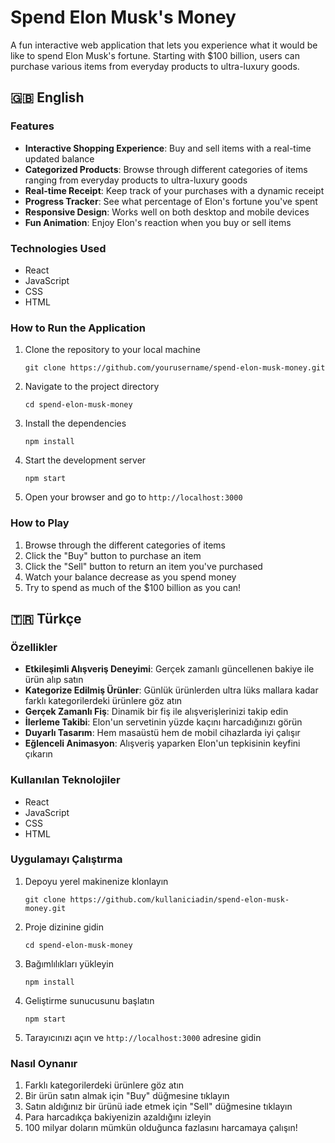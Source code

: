 # Spend Elon Musk's Money

A fun interactive web application that lets you experience what it would be like to spend Elon Musk's fortune. Starting with $100 billion, users can purchase various items from everyday products to ultra-luxury goods.

## 🇬🇧 English

### Features

- **Interactive Shopping Experience**: Buy and sell items with a real-time updated balance
- **Categorized Products**: Browse through different categories of items ranging from everyday products to ultra-luxury goods
- **Real-time Receipt**: Keep track of your purchases with a dynamic receipt
- **Progress Tracker**: See what percentage of Elon's fortune you've spent
- **Responsive Design**: Works well on both desktop and mobile devices
- **Fun Animation**: Enjoy Elon's reaction when you buy or sell items

### Technologies Used

- React
- JavaScript
- CSS
- HTML

### How to Run the Application

1. Clone the repository to your local machine
   ```
   git clone https://github.com/yourusername/spend-elon-musk-money.git
   ```

2. Navigate to the project directory
   ```
   cd spend-elon-musk-money
   ```

3. Install the dependencies
   ```
   npm install
   ```

4. Start the development server
   ```
   npm start
   ```

5. Open your browser and go to `http://localhost:3000`

### How to Play

1. Browse through the different categories of items
2. Click the "Buy" button to purchase an item
3. Click the "Sell" button to return an item you've purchased
4. Watch your balance decrease as you spend money
5. Try to spend as much of the $100 billion as you can!

## 🇹🇷 Türkçe

### Özellikler

- **Etkileşimli Alışveriş Deneyimi**: Gerçek zamanlı güncellenen bakiye ile ürün alıp satın
- **Kategorize Edilmiş Ürünler**: Günlük ürünlerden ultra lüks mallara kadar farklı kategorilerdeki ürünlere göz atın
- **Gerçek Zamanlı Fiş**: Dinamik bir fiş ile alışverişlerinizi takip edin
- **İlerleme Takibi**: Elon'un servetinin yüzde kaçını harcadığınızı görün
- **Duyarlı Tasarım**: Hem masaüstü hem de mobil cihazlarda iyi çalışır
- **Eğlenceli Animasyon**: Alışveriş yaparken Elon'un tepkisinin keyfini çıkarın

### Kullanılan Teknolojiler

- React
- JavaScript
- CSS
- HTML

### Uygulamayı Çalıştırma

1. Depoyu yerel makinenize klonlayın
   ```
   git clone https://github.com/kullaniciadin/spend-elon-musk-money.git
   ```

2. Proje dizinine gidin
   ```
   cd spend-elon-musk-money
   ```

3. Bağımlılıkları yükleyin
   ```
   npm install
   ```

4. Geliştirme sunucusunu başlatın
   ```
   npm start
   ```

5. Tarayıcınızı açın ve `http://localhost:3000` adresine gidin

### Nasıl Oynanır

1. Farklı kategorilerdeki ürünlere göz atın
2. Bir ürün satın almak için "Buy" düğmesine tıklayın
3. Satın aldığınız bir ürünü iade etmek için "Sell" düğmesine tıklayın
4. Para harcadıkça bakiyenizin azaldığını izleyin
5. 100 milyar doların mümkün olduğunca fazlasını harcamaya çalışın!